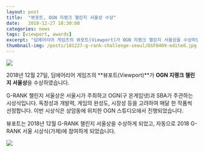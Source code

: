 ```yaml
---
layout: post
title:  "뷰포트, OGN 지랭크 챌린지 서울상 수상"
date:   2018-12-27 18:30:00
categories: news
tags: [viewport, awards]
excerpt: "딤에어리어 게임즈의 뷰포트(Viewport)가 OGN 지랭크 챌린지 서울상을 수상하였습니다."
thumbnail-img: /posts/181227-g-rank-challenge-seoul/DSF0409-edited.jpg
---
```


<img src="{{ site.baseurl }}/posts/181227-g-rank-challenge-seoul/DSF0409-edited.jpg" class="image fit on-post">

2018년 12월 27일, 딤에어리어 게임즈의 **뷰포트(Viewport)**가 **OGN 지랭크 챌린지 서울상**을 수상하였습니다.

G-RANK 챌린지 서울상은 서울시가 주최하고 OGN(구 온게임넷)과 SBA가 주관하는 시상식입니다. 독창성과 개발력, 게임의 완성도, 시장성 등을 고려하여 매달 한 작품씩 선정합니다.
이번 시상식은 상암동에 위치한 OGN 스튜디오에서 진행되었습니다.

뷰포트는 2018년 12월 G-RANK 챌린지 서울상을 수상하게 되었고, 자동으로 2018 G-RANK 서울 시상식(가제)에 참여하게 되었습니다.

<img src="{{ site.baseurl }}/posts/181227-g-rank-challenge-seoul/KakaoTalk_20181231_135934420.jpg" class="image half on-post">